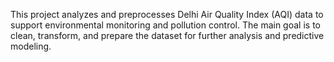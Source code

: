 This project analyzes and preprocesses Delhi Air Quality Index (AQI) data to support environmental monitoring and pollution control. The main goal is to clean, transform, and prepare the dataset for further analysis and predictive modeling.
